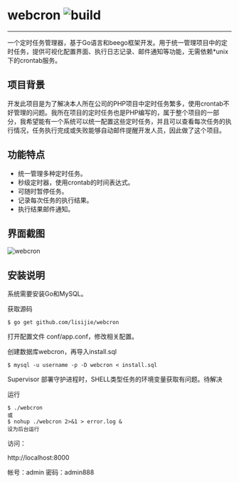 # webcron ![build](https://github.com/withgame/webcron/workflows/build/badge.svg?branch=shareyou)
------------

一个定时任务管理器，基于Go语言和beego框架开发。用于统一管理项目中的定时任务，提供可视化配置界面、执行日志记录、邮件通知等功能，无需依赖*unix下的crontab服务。

## 项目背景

开发此项目是为了解决本人所在公司的PHP项目中定时任务繁多，使用crontab不好管理的问题。我所在项目的定时任务也是PHP编写的，属于整个项目的一部分，我希望能有一个系统可以统一配置这些定时任务，并且可以查看每次任务的执行情况，任务执行完成或失败能够自动邮件提醒开发人员，因此做了这个项目。

## 功能特点

* 统一管理多种定时任务。
* 秒级定时器，使用crontab的时间表达式。
* 可随时暂停任务。
* 记录每次任务的执行结果。
* 执行结果邮件通知。

## 界面截图

![webcron](https://raw.githubusercontent.com/lisijie/webcron/master/screenshot.png)


## 安装说明

系统需要安装Go和MySQL。

获取源码

	$ go get github.com/lisijie/webcron
	
打开配置文件 conf/app.conf，修改相关配置。
	

创建数据库webcron，再导入install.sql

	$ mysql -u username -p -D webcron < install.sql

Supervisor 部署守护进程时，SHELL类型任务的环境变量获取有问题。待解决

运行
	
	$ ./webcron
	或
	$ nohup ./webcron 2>&1 > error.log &
	设为后台运行

访问： 

http://localhost:8000

帐号：admin
密码：admin888